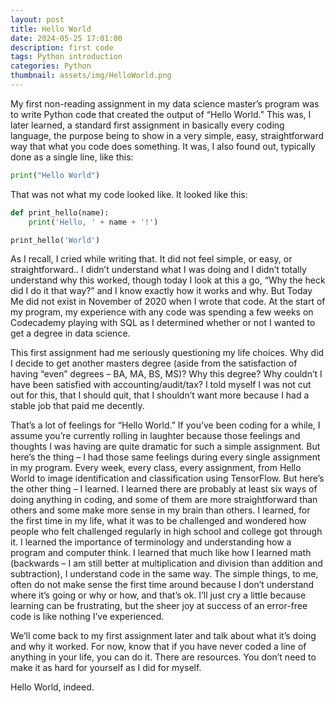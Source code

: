 ```yaml
---
layout: post
title: Hello World
date: 2024-05-25 17:01:00
description: first code
tags: Python introduction
categories: Python
thumbnail: assets/img/HelloWorld.png
---
```


My first non-reading assignment in my data science master’s program was to write Python code that created the output of “Hello World.” This was, I later learned, a standard first assignment in basically every coding language, the purpose being to show in a very simple, easy, straightforward way that what you code does something. It was, I also found out, typically done as a single line, like this:

```python
print("Hello World")
```

That was not what my code looked like. It looked like this:
```python
def print_hello(name):
    print('Hello, ' + name + '!')

print_hello('World')
```
As I recall, I cried while writing that. It did not feel simple, or easy, or straightforward.. I didn’t understand what I was doing and I didn’t totally understand why this worked, though today I look at this a go, “Why the heck did I do it that way?” and I know exactly how it works and why. But Today Me did not exist in November of 2020 when I wrote that code. At the start of my program, my experience with any code was spending a few weeks on Codecademy playing with SQL as I determined whether or not I wanted to get a degree in data science.

This first assignment had me seriously questioning my life choices. Why did I decide to get another masters degree (aside from the satisfaction of having “even” degrees – BA, MA, BS, MS)? Why this degree? Why couldn’t I have been satisfied with accounting/audit/tax? I told myself I was not cut out for this, that I should quit, that I shouldn’t want more because I had a stable job that paid me decently.

That’s a lot of feelings for “Hello World.” If you’ve been coding for a while, I assume you’re currently rolling in laughter because those feelings and thoughts I was having are quite dramatic for such a simple assignment. But here’s the thing – I had those same feelings during every single assignment in my program. Every week, every class, every assignment, from Hello World to image identification and classification using TensorFlow. But here’s the other thing – I learned. I learned there are probably at least six ways of doing anything in coding, and some of them are more straightforward than others and some make more sense in my brain than others. I learned, for the first time in my life, what it was to be challenged and wondered how people who felt challenged regularly in high school and college got through it. I learned the importance of terminology and understanding how a program and computer think. I learned that much like how I learned math (backwards – I am still better at multiplication and division than addition and subtraction), I understand code in the same way. The simple things, to me, often do not make sense the first time around because I don’t understand where it’s going or why or how, and that’s ok. I’ll just cry a little because learning can be frustrating, but the sheer joy at success of an error-free code is like nothing I’ve experienced.

We’ll come back to my first assignment later and talk about what it’s doing and why it worked. For now, know that if you have never coded a line of anything in your life, you can do it. There are resources. You don’t need to make it as hard for yourself as I did for myself.

Hello World, indeed.